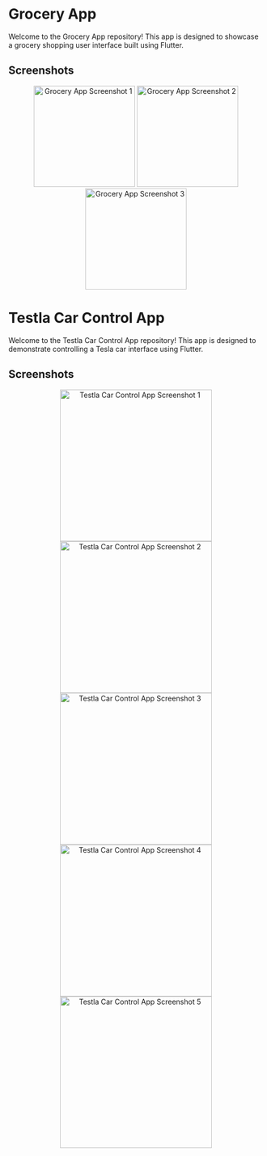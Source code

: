 # Grocery App

Welcome to the Grocery App repository! This app is designed to showcase a grocery shopping user interface built using Flutter.

## Screenshots
<div align="center" style="margin-bottom: 20px;">
  <img src="https://github.com/nptruong01/Flutter_LyThuyet_Buoi7/assets/113322089/b8ba0bb4-d40f-40cf-9edc-6b64df8d73b1" width="200" alt="Grocery App Screenshot 1">
  <img src="https://github.com/nptruong01/Flutter_LyThuyet_Buoi7/assets/113322089/d7c01f4e-cdb0-454e-8574-9a1b7b8e2ace" width="200" alt="Grocery App Screenshot 2">
  <img src="https://github.com/nptruong01/Flutter_LyThuyet_Buoi7/assets/113322089/086ba78f-ace1-444e-9ca5-3a6f20fcb5fa" width="200" alt="Grocery App Screenshot 3">
</div>

# Testla Car Control App
Welcome to the Testla Car Control App repository! This app is designed to demonstrate controlling a Tesla car interface using Flutter.

## Screenshots
<div align="center">
  <img src="https://github.com/nptruong01/Flutter_LyThuyet_Buoi7/assets/113322089/1b50f073-9d22-4b8c-96b9-640233e78635" width="300" alt="Testla Car Control App Screenshot 1">
  <img src="https://github.com/nptruong01/Flutter_LyThuyet_Buoi7/assets/113322089/3f1c0209-66f0-4fbb-8d4e-bc5347b3ae25" width="300" alt="Testla Car Control App Screenshot 2">
</div>
<div align="center">
  <img src="https://github.com/nptruong01/Flutter_LyThuyet_Buoi7/assets/113322089/9e0cd4d8-1f99-48e6-8728-ed55f1b40043" width="300" alt="Testla Car Control App Screenshot 3">
  <img src="https://github.com/nptruong01/Flutter_LyThuyet_Buoi7/assets/113322089/cb9d97dd-508f-48ca-a952-1282c08d1f91" width="300" alt="Testla Car Control App Screenshot 4">
</div>
<div align="center">
  <img src="https://github.com/nptruong01/Flutter_LyThuyet_Buoi7/assets/113322089/59d36a1c-e1c5-4e85-a233-8bd2f29f2d42" width="300" alt="Testla Car Control App Screenshot 5">
</div>


